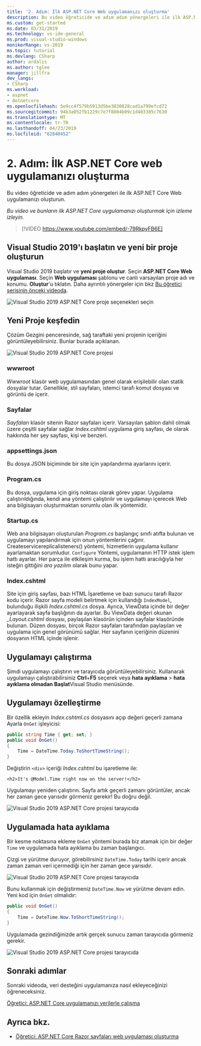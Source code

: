 ```yaml
---
title: '2. Adım: İlk ASP.NET Core Web uygulamanızı oluşturma'
description: Bu video öğreticide ve adım adım yönergeleri ile ilk ASP.NET Core Web uygulamanızı oluşturun.
ms.custom: get-started
ms.date: 03/31/2019
ms.technology: vs-ide-general
ms.prod: visual-studio-windows
monikerRange: vs-2019
ms.topic: tutorial
ms.devlang: CSharp
author: ardalis
ms.author: tglee
manager: jillfra
dev_langs:
- CSharp
ms.workload:
- aspnet
- dotnetcore
ms.openlocfilehash: 5e9cc4f579b5913d5be3030828cad1a799efcd72
ms.sourcegitcommit: 94b3a052fb1229c7e7f8804b09c1d403385c7630
ms.translationtype: MT
ms.contentlocale: tr-TR
ms.lasthandoff: 04/23/2019
ms.locfileid: "62840452"
---
```

# <a name="step-2-create-your-first-aspnet-core-web-app"></a>2. Adım: İlk ASP.NET Core web uygulamanızı oluşturma

Bu video öğreticide ve adım adım yönergeleri ile ilk ASP.NET Core Web uygulamanızı oluşturun.

_Bu video ve bunların ilk ASP.NET Core uygulamanızı oluşturmak için izleme izleyin._

> [!VIDEO https://www.youtube.com/embed/-79RkpyFB6E]

## <a name="start-visual-studio-2019-and-create-a-new-project"></a>Visual Studio 2019'ı başlatın ve yeni bir proje oluşturun

Visual Studio 2019 başlatır ve **yeni proje oluştur**. Seçin **ASP.NET Core Web uygulaması**. Seçin **Web uygulaması** şablonu ve canlı varsayılan proje adı ve konumu. **Oluştur**'u tıklatın. Daha ayrıntılı yönergeler için bkz [Bu öğretici serisinin önceki videoda](tutorial-aspnet-core-ef-step-01.md).

![Visual Studio 2019 ASP.NET Core proje seçenekleri seçin](media/vs-2019/vs2019-choose-aspnetcore-project.png)

## <a name="explore-the-new-project"></a>Yeni Proje keşfedin

Çözüm Gezgini penceresinde, sağ taraftaki yeni projenin içeriğini görüntüleyebilirsiniz. Bunlar burada açıklanan.

![Visual Studio 2019 ASP.NET Core projesi](media/vs-2019/vs2019-solution-explorer.png)

### <a name="wwwroot"></a>wwwroot

*Wwwroot* klasör web uygulamasından genel olarak erişilebilir olan statik dosyalar tutar. Genellikle, stil sayfaları, istemci tarafı komut dosyası ve görüntü de içerir.

### <a name="pages"></a>Sayfalar

*Sayfaları* klasör sitenin Razor sayfaları içerir. Varsayılan şablon dahil olmak üzere çeşitli sayfalar sağlar *Index.cshtml* uygulama giriş sayfası, de olarak hakkında her şey sayfası, kişi ve benzeri.

### <a name="appsettingsjson"></a>appsettings.json

Bu dosya JSON biçiminde bir site için yapılandırma ayarlarını içerir.

### <a name="programcs"></a>Program.cs

Bu dosya, uygulama için giriş noktası olarak görev yapar. Uygulama çalıştırıldığında, kendi ana yöntemi çalıştırılır ve uygulamayı içerecek Web ana bilgisayarı oluşturmaktan sorumlu olan ilk yöntemidir.

### <a name="startupcs"></a>Startup.cs

Web ana bilgisayarı oluşturulan *Program.cs* başlangıç sınıfı atıfta bulunan ve uygulamayı yapılandırmak için onun yöntemlerini çağırır. Createservicereplicalisteners() yöntemi, hizmetlerin uygulama kullanır ayarlamaktan sorumludur. `Configure` Yöntemi, uygulamanın HTTP istek işlem hattı ayarlar. Her parça ile etkileşim kurma, bu işlem hattı aracılığıyla her isteğin gittiğini *ara yazılım* olarak bunu yapar.

### <a name="indexcshtml"></a>Index.cshtml

Site için giriş sayfası, bazı HTML İşaretleme ve bazı sunucu tarafı Razor kodu içerir. Razor sayfa modeli belirtmek için kullandığı `IndexModel`, bulunduğu ilişkili *Index.cshtml.cs* dosya. Ayrıca, ViewData içinde bir değer ayarlayarak sayfa başlığının da ayarlar. Bu ViewData değeri okunan  *\_Layout.cshtml* dosyası, paylaşılan klasörün içinden sayfalar klasöründe bulunan. Düzen dosyası, birçok Razor sayfaları tarafından paylaşılan ve uygulama için genel görünümü sağlar. Her sayfanın içeriğinin düzenini dosyanın HTML içinde işlenir.

## <a name="run-the-application"></a>Uygulamayı çalıştırma

Şimdi uygulamayı çalıştırın ve tarayıcıda görüntüleyebilirsiniz. Kullanarak uygulamayı çalıştırabilirsiniz **Ctrl**+**F5** seçerek veya **hata ayıklama** > **hata ayıklama olmadan Başlat**Visual Studio menüsünde.

## <a name="customize-the-application"></a>Uygulamayı özelleştirme

Bir özellik ekleyin *Index.cshtml.cs* dosyasını açıp değeri geçerli zamana Ayarla `OnGet` işleyicisi:

```csharp
public string Time { get; set; }
public void OnGet()
{
    Time = DateTime.Today.ToShortTimeString();
}
```

Değiştirin `<div>` içeriği *Index.cshtml* bu işaretleme ile:

```cshtml
<h2>It's @Model.Time right now on the server!</h2>
```

Uygulamayı yeniden çalıştırın. Sayfa artık geçerli zamanı görüntüler, ancak her zaman gece yarısıdır görmeniz gerekir! Bu doğru değil.

![Visual Studio 2019 ASP.NET Core projesi tarayıcıda](media/vs-2019/vs2019-app-in-browser.png)

## <a name="debug-the-application"></a>Uygulamada hata ayıklama

Bir kesme noktasına ekleme `OnGet` yöntemi burada biz atamak için bir değer `Time` ve uygulamada hata ayıklama bu zaman başlangıcı.

Çizgi ve yürütme duruyor, görebilirsiniz `DateTime.Today` tarihi içerir ancak zaman zaman veri içermediği için her zaman gece yarısıdır. 

![Visual Studio 2019 ASP.NET Core projesi tarayıcıda](media/vs-2019/vs2019-breakpoint.png)

Bunu kullanmak için değiştirmeniz `DateTime.Now` ve yürütme devam edin. Yeni kod için `OnGet` olmalıdır:

```csharp
public void OnGet()
{
    Time = DateTime.Now.ToShortTimeString();
}
```

Uygulamada gezindiğinizde artık gerçek sunucu zaman tarayıcıda görmeniz gerekir.

![Visual Studio 2019 ASP.NET Core projesi tarayıcıda](media/vs-2019/vs2019-app-fixed-in-browser.png)

## <a name="next-steps"></a>Sonraki adımlar

Sonraki videoda, veri desteğini uygulamanıza nasıl ekleyeceğinizi öğreneceksiniz.

[Öğretici: ASP.NET Core uygulamanızı verilerle çalışma](tutorial-aspnet-core-ef-step-03.md)

## <a name="see-also"></a>Ayrıca bkz.

- [Öğretici: ASP.NET Core Razor sayfaları web uygulaması oluşturma](/aspnet/core/tutorials/razor-pages/?view=aspnetcore-2.1)

